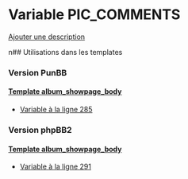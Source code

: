 # Variable PIC_COMMENTS
[Ajouter une description](https://fa-tvars.appspot.com/PIC_COMMENTS)

n## Utilisations dans les templates

### Version PunBB

#### [Template album_showpage_body](punbb/album_showpage_body.md)
* [Variable à la ligne 285](../punbb/album_showpage_body.tpl#L285)

### Version phpBB2

#### [Template album_showpage_body](subsilver/album_showpage_body.md)
* [Variable à la ligne 291](../subsilver/album_showpage_body.tpl#L291)